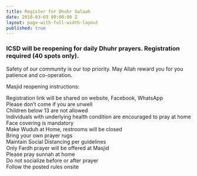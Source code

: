 ```yaml
---
title: Register for Dhuhr Salaah
date: 2018-03-03 00:00:00 Z
layout: page-with-full-width-layout
published: true
---
```


### ICSD will be reopening for daily Dhuhr prayers. Registration required (40 spots only).

Safety of our community is our top priority. May Allah reward you for you patience and co-operation.

Masjid reopening instructions:

Registration link will be shared on website, Facebook, WhatsApp  
Please don’t come if you are unwell  
Children below 13 are not allowed  
Individuals with underlying health condition are encouraged to pray at home  
Face covering is mandatory  
Make Wuduh at Home, restrooms will be closed  
Bring your own prayer rugs  
Maintain Social Distancing per guidelines  
Only Fardh  prayer will be offered at Masjid  
Please pray sunnah at home  
Do not socialize before or after prayer  
Follow the posted rules onsite  

<div id="eventbrite-widget-container-108501272226"></div>

<script src="https://www.eventbrite.com/static/widgets/eb_widgets.js"></script>

<script type="text/javascript">
    var exampleCallback = function() {
        console.log('Order complete!');
    };

    window.EBWidgets.createWidget({
        // Required
        widgetType: 'checkout',
        eventId: '108501272226',
        iframeContainerId: 'eventbrite-widget-container-108501272226',

        // Optional
        iframeContainerHeight: 800,  // Widget height in pixels. Defaults to a minimum of 425px if not provided
        onOrderComplete: exampleCallback  // Method called when an order has successfully completed
    });
</script>

